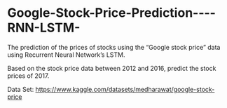 # Google-Stock-Price-Prediction----RNN-LSTM-

The prediction of the prices of stocks using the “Google stock price” data using Recurrent Neural Network’s LSTM.

Based on the stock price data between 2012 and 2016, predict the stock prices of 2017.

Data Set: https://www.kaggle.com/datasets/medharawat/google-stock-price
